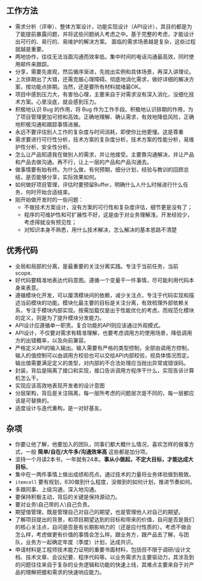 ## 工作方法

- 需求分析（评审）、整体方案设计，功能实现设计（API设计），其目的都是为了能提前暴露问题，并将这些问题纳入考虑之中。基于完整的考虑，才能设计出可行的、易行的、易维护的解决方案。 面临的需求场景越是复杂，这些过程就越是重要。
- 两地协作，往往无法当面沟通而效率低。集中时间的电话沟通最高效，同时使用邮件来跟踪。
- 分享，需要先直观，然后循序渐进，先抛出实例和具体场景，再深入讲理论。
- 上次排期出了大错，还需克服心理障碍。彻底地消化需求，做好详细的解决方案，按功能点排期。当然，还是要所有材料就绪最OK。
- 项目中感到压力大，有害怕心理，主要来自于对需求没有深入消化，没细化技术方案。心里没底，就会感到压力。
- 积极地认识 Bug 的作用，将 Bug 作为工作手段。积极地认识排期的作用，为了项目管理更加可控和高效。正确地理解、确认需求，有效地降低风险，正确地积极沟通和跟踪事情进展。
- 永远不要评估别人工作的复杂度与时间消耗，即使你比他更懂。这是尊重
- 需求要进行可行性分析，技术方案的复杂度分析，技术方案的性能分析，易维护性分析，安全性分析。
- 怎么让产品知道我在做别人的需求，并让他接受。主要靠沟通解决，并让产品和产品去做沟通。再不行，让上一层的产品和产品沟通去。
- 做事情要有始有终。为什么做，有何预期，细分计划，经验与教训的回顾总结，是否能够分享，实际效果如何。
- 如何做好项目管理，评估时要预留Buffer，明确什么人什么时候进行什么任务，何时开始合适结束。
- 刚开始做开发时的一些问题：
    - 不做技术方案设计，没有方案的可行性和复杂度评估，细节更是没有了；
    - 程序的可维护性和可扩展性不好，这是由于对业务理解浅，开发经验少，考虑得就没有预见性；
    - 对知识本身不熟悉，用什么技术解决，怎么解决的基本思路不清楚

## 优秀代码

- 全局和局部的分离，是最重要的关注分离实践。专注于当前任务，当前 scope.
- 好代码要精准地表达代码意图。遵循一个变量干一件事情，尽可能利用代码本身来表意。
- 遵循模块化开发，可以厘清模块间的依赖，减少关注点，专注于代码实现和描述当前模块的功能。模块化最主要的目标是关注分离，有效梳理外部依赖关系，专注于模块内部实现。按需加载仅是出于性能优化的考虑。而规范化模块的定义，则是为了提升模块分发能力。
- API设计应遵循单一职责。复合功能的API则应该通过外观模式。
- API设计，不仅要对需求有精准理解，也要考虑调用方的使用场景，降低调用方的出错概率，以及向前兼容。
- 严格定义API的输入输出。输入需要有严格的类型控制，全部由调用方控制，输入的值控制可以由调用方校验也可以交给API内部校验，视具体情况而定。输出值需要满足定义的类型，对内部的不合法处理应当抛出异常或错误码。
- 封装，背后是隔离了接口和实现，接口告诉调用方程序干什么，实现告诉计算机怎么干。
- 实现应该高效地表现开发者的设计意图
- 分层架构，背后是关注隔离，每一层所考虑的问题层次是不同的，每一层都应该是可替换的。
- 适度设计与迭代重构，是一对好基友。

## 杂项

- 你要让他了解，他要加入的团队，同事们都大概什么情况，喜欢怎样的做事方式，一般 **简单/自在/大牛多/沟通效率高** 这些都是加分项。
- 坚持一个月读2本书，一年就有24本。**事从小做起，不定大目标，才能达成大目标**。
- 集中在一两件事情上做出成绩和亮点。通过技术的力量将业务体验做到极致。
- `itemcell` 要有规划，630做到什么程度，没做到的如何计划，推进节奏如何。
- 多跟同事、上级沟通，深入地沟通。
- 要保持积极主动，背后的关键是保持源动力。
- 要对业务\自己带的人\自己负责。
- 期望值管理，既是管理自己对自己的期望，也是管理他人对自己的期望。
- 了解项目提出的背景，和项目期望达到的目标和带来的价值，自问是否是我们的核心关注点，自问是否是有长期影响力的（还是应付性质的）。考虑不做会怎么样，考虑做更有价值的事情会怎么样。跟业务方，跟产品去了解，与团队，业务方一起确定年度（季度）计划，达成共识。
- 申请材料是工程师技术能力证明的重要书面材料，包括但不限于调研/设计文档、技术文章、会议纪要、程序代码等。以业务需求为主要驱动力，其涉及到的问题往往来自于复杂的业务逻辑和功能的快速上线，其难点主要来自于对产品的理解把握和需求的快速响应能力。